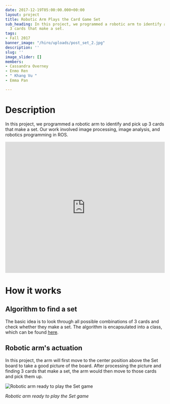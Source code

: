 ```yaml
---
date: 2017-12-19T05:00:00.000+00:00
layout: project
title: Robotic Arm Plays the Card Game Set
sub_heading: In this project, we programmed a robotic arm to identify and pick up
  3 cards that make a set.
tags:
- Fall 2017
banner_image: "/hiro/uploads/post_set_2.jpg"
description: ''
slug: ''
image_slider: []
members:
- Cassandra Overney
- Enmo Ren
- " Khang Vu "
- Emma Pan

---
```

# Description

In this project, we programmed a robotic arm to identify and pick up 3 cards that make a set. Our work involved image processing, image analysis, and robotics programming in ROS.

<iframe width="100%" height="415" src="https://www.youtube.com/embed/Iv6N6i-sDTU" frameborder="0" allow="accelerometer; autoplay; encrypted-media; gyroscope; picture-in-picture" allowfullscreen></iframe>

# How it works

## Algorithm to find a set

The basic idea is to look through all possible combinations of 3 cards and check whether they make a set. The algorithm is encapsulated into a class, which can be found [here](https://github.com/olinrobotics/irl/blob/master/irl_archive/Fall_2017/set/scripts/Set.py).

## Robotic arm's actuation

In this project, the arm will first move to the center position above the Set board to take a good picture of the board. After processing the picture and finding 3 cards that make a set, the arm would then move to those cards and pick them up.

![Robotic arm ready to play the Set game](https://minhkhang1795.github.io/img/post_set_1.jpg "Robotic arm ready to play the Set game")

_Robotic arm ready to play the Set game_